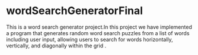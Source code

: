 # wordSearchGeneratorFinal
This is a word search generator project.In this project we have implemented a program that generates random word search puzzles from a list of words including user input, allowing users to search for words horizontally, vertically, and diagonally within the grid .
